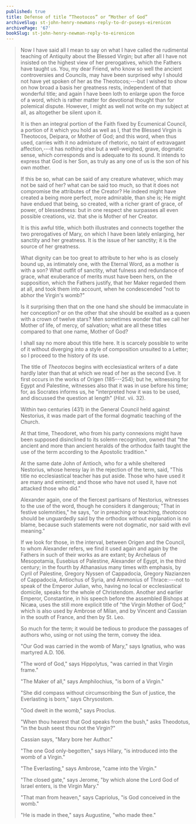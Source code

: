 ```yaml
---
published: true
title: Defense of title “Theotocos” or “Mother of God”
archiveSlug: st-john-henry-newmans-reply-to-dr-puseys-eirenicon
archivePage: '67'
bookSlug: st-john-henry-newman-reply-to-eirenicon
---
```


> Now I have said all I mean to say on what I have called the rudimental teaching of Antiquity about the Blessed Virgin; but after all I have not insisted on the highest view of her prerogatives, which the Fathers have taught us. You, my dear Friend, who know so well the ancient controversies and Councils, may have been surprised why I should not have yet spoken of her as the Theotocos;---but I wished to show on how broad a basis her greatness rests, independent of that wonderful title; and again I have been loth to enlarge upon the force of a word, which is rather matter for devotional thought than for polemical dispute. However, I might as well not write on my subject at all, as altogether be silent upon it.
>
> It is then an integral portion of the Faith fixed by Ecumenical Council, a portion of it which you hold as well as I, that the Blessed Virgin is Theotocos, Deipara, or Mother of God; and this word, when thus used, carries with it no admixture of rhetoric, no taint of extravagant affection,---it has nothing else but a well-weighed, grave, dogmatic sense, which corresponds and is adequate to its sound. It intends to express that God is her Son, as truly as any one of us is the son of his own mother.
>
> If this be so, what can be said of any creature whatever, which may not be said of her? what can be said too much, so that it does not compromise the attributes of the Creator? He indeed might have created a being more perfect, more admirable, than she is; He might have endued that being, so created, with a richer grant of grace, of power, of blessedness: but in one respect she surpasses all even possible creations, viz. that she is Mother of her Creator.
>
> It is this awful title, which both illustrates and connects together the two prerogatives of Mary, on which I have been lately enlarging, her sanctity and her greatness. It is the issue of her sanctity; it is the source of her greatness.
>
> What dignity can be too great to attribute to her who is as closely bound up, as intimately one, with the Eternal Word, as a mother is with a son? What outfit of sanctity, what fulness and redundance of grace, what exuberance of merits must have been hers, on the supposition, which the Fathers justify, that her Maker regarded them at all, and took them into account, when he condescended "not to abhor the Virgin's womb?"
>
> Is it surprising then that on the one hand she should be immaculate in her conception? or on the other that she should be exalted as a queen with a crown of twelve stars? Men sometimes wonder that we call her Mother of life, of mercy, of salvation; what are all these titles compared to that one name, Mother of God?
>
> I shall say no more about this title here. It is scarcely possible to write of it without diverging into a style of composition unsuited to a Letter; so I proceed to the history of its use.
>
> The title of *Theotocos* begins with ecclesiastical writers of a date hardly later than that at which we read of her as the second Eve. It first occurs in the works of Origen (185---254); but he, witnessing for Egypt and Palestine, witnesses also that it was in use before his time; for, as Socrates informs us, he "interpreted how it was to be used, and discussed the question at length" (*Hist*. vii. 32).
>
> Within two centuries (431) in the General Council held against Nestorius, it was made part of the formal dogmatic teaching of the Church.
>
> At that time, Theodoret, who from his party connexions might have been supposed disinclined to its solemn recognition, owned that "the ancient and more than ancient heralds of the orthodox faith taught the use of the term according to the Apostolic tradition."
>
> At the same date John of Antioch, who for a while sheltered Nestorius, whose heresy lay in the rejection of the term, said, "This title no ecclesiastical teacher has put aside. Those who have used it are many and eminent; and those who have not used it, have not attacked those who did."
>
> Alexander again, one of the fiercest partisans of Nestorius, witnesses to the use of the word, though he considers it dangerous; "That in festive solemnities," he says, "or in preaching or teaching, *theotocos* should be unguardedly said by the orthodox without explanation is no blame, because such statements were not dogmatic, nor said with evil meaning."
>
> If we look for those, in the interval, between Origen and the Council, to whom Alexander refers, we find it used again and again by the Fathers in such of their works as are extant; by Archelaus of Mesopotamia, Eusebius of Palestine, Alexander of Egypt, in the third century; in the fourth by Athanasius many times with emphasis, by Cyril of Palestine, Gregory Nyssen of Cappadocia, Gregory Nazianzen of Cappadocia, Antiochus of Syria, and Ammonius of Thrace:---not to speak of the Emperor Julian, who, having no local or ecclesiastical domicile, speaks for the whole of Christendom. Another and earlier Emperor, Constantine, in his speech before the assembled Bishops at Nicæa, uses the still more explicit title of "the Virgin Mother of God;" which is also used by Ambrose of Milan, and by Vincent and Cassian in the south of France, and then by St. Leo.
>
> So much for the term; it would be tedious to produce the passages of authors who, using or not using the term, convey the idea.
>
> "Our God was carried in the womb of Mary," says Ignatius, who was martyred A.D. 106.
>
> "The word of God," says Hippolytus, "was carried in that Virgin frame."
>
> "The Maker of all," says Amphilochius, "is born of a Virgin."
>
> "She did compass without circumscribing the Sun of justice, the Everlasting is born," says Chrysostom.
>
> "God dwelt in the womb," says Proclus.
>
> "When thou hearest that God speaks from the bush," asks Theodotus, "in the bush seest thou not the Virgin?"
>
> Cassian says, "Mary bore her Author."
>
> "The one God only-begotten," says Hilary, "is introduced into the womb of a Virgin."
>
> "The Everlasting," says Ambrose, "came into the Virgin."
>
> "The closed gate," says Jerome, "by which alone the Lord God of Israel enters, is the Virgin Mary."
>
> "That man from heaven," says Capriolus, "is God conceived in the womb."
>
> "He is made in thee," says Augustine, "who made thee."
